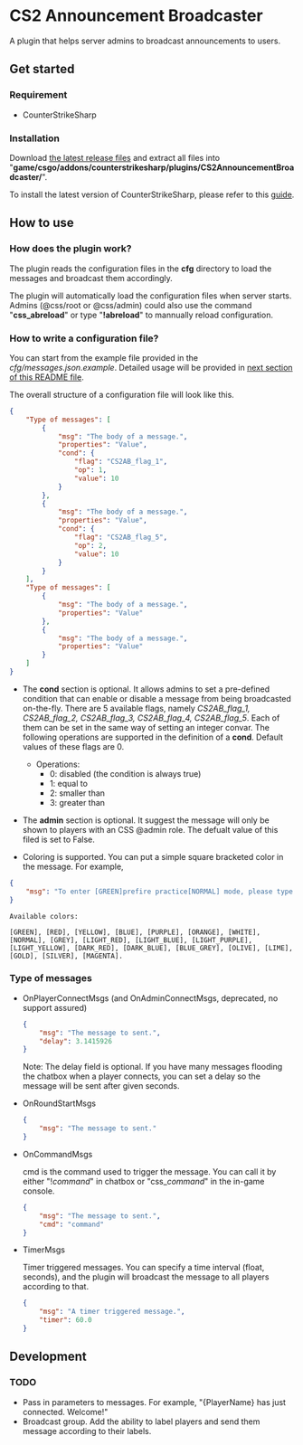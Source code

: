 # CS2 Announcement Broadcaster

A plugin that helps server admins to broadcast announcements to users.

## Get started

### Requirement

- CounterStrikeSharp

### Installation

Download [the latest release files](https://github.com/lengran/CS2AnnouncementBroadcaster/releases) and extract all files into "**game/csgo/addons/counterstrikesharp/plugins/CS2AnnouncementBroadcaster/**".

To install the latest version of CounterStrikeSharp, please refer to this [guide](https://docs.cssharp.dev/docs/guides/getting-started.html).

## How to use

### How does the plugin work?

The plugin reads the configuration files in the **cfg** directory to load the messages and broadcast them accordingly.

The plugin will automatically load the configuration files when server starts. Admins (@css/root or @css/admin) could also use the command "**css_abreload**" or type "**!abreload**" to mannually reload configuration.

### How to write a configuration file? 

You can start from the example file provided in the *cfg/messages.json.example*. Detailed usage will be provided in [next section of this README file](https://github.com/lengran/CS2AnnouncementBroadcaster?tab=readme-ov-file#type-of-messages).

The overall structure of a configuration file will look like this. 

```json
{
    "Type of messages": [
        {
            "msg": "The body of a message.",
            "properties": "Value",
            "cond": {
                "flag": "CS2AB_flag_1",
                "op": 1,
                "value": 10                
            }
        },
        {
            "msg": "The body of a message.",
            "properties": "Value",
            "cond": {
                "flag": "CS2AB_flag_5",
                "op": 2,
                "value": 10                
            }
        }
    ],
    "Type of messages": [
        {
            "msg": "The body of a message.",
            "properties": "Value"
        },
        {
            "msg": "The body of a message.",
            "properties": "Value"
        }
    ]
}
```

- The **cond** section is optional. It allows admins to set a pre-defined condition that can enable or disable a message from being broadcasted on-the-fly. There are 5 available flags, namely *CS2AB_flag_1, CS2AB_flag_2, CS2AB_flag_3, CS2AB_flag_4, CS2AB_flag_5*. Each of them can be set in the same way of setting an integer convar. The following operations are supported in the definition of a **cond**. Default values of these flags are 0.

  - Operations:
    - 0: disabled (the condition is always true)
    - 1: equal to
    - 2: smaller than
    - 3: greater than

- The **admin** section is optional. It suggest the message will only be shown to players with an CSS @admin role. The defualt value of this filed is set to False.

- Coloring is supported. You can put a simple square bracketed color in the message. For example,

```json
{
    "msg": "To enter [GREEN]prefire practice[NORMAL] mode, please type [RED]!prefire[NORMAL]."
}
```

    Available colors: 

    [GREEN], [RED], [YELLOW], [BLUE], [PURPLE], [ORANGE], [WHITE], [NORMAL], [GREY], [LIGHT_RED], [LIGHT_BLUE], [LIGHT_PURPLE], [LIGHT_YELLOW], [DARK_RED], [DARK_BLUE], [BLUE_GREY], [OLIVE], [LIME], [GOLD], [SILVER], [MAGENTA].


### Type of messages

- OnPlayerConnectMsgs (and OnAdminConnectMsgs, deprecated, no support assured)

    ```json
    {
        "msg": "The message to sent.",
        "delay": 3.1415926
    }
    ```

    Note: The delay field is optional. If you have many messages flooding the chatbox when a player connects, you can set a delay so the message will be sent after given seconds.

- OnRoundStartMsgs

    ```json
    {
        "msg": "The message to sent."
    }
    ```
- OnCommandMsgs
    
    cmd is the command used to trigger the message. You can call it by either "!*command*" in chatbox or "css_*command*" in the in-game console.

    ```json
    {
        "msg": "The message to sent.",
        "cmd": "command"
    }
    ```

- TimerMsgs

    Timer triggered messages. You can specify a time interval (float, seconds), and the plugin will broadcast the message to all players according to that.

    ```json
    {
        "msg": "A timer triggered message.",
        "timer": 60.0
    }
    ```

## Development

### TODO

- Pass in parameters to messages. For example, "{PlayerName} has just connected. Welcome!"
- Broadcast group. Add the ability to label players and send them message according to their labels.